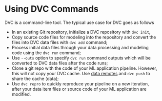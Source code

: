 # Using DVC Commands

DVC is a command-line tool. The typical use case for DVC goes as follows

- In an existing Git repository, initialize a DVC repository with `dvc init`,
- Copy source code files for modeling into the repository and convert the files
  into DVC data files with `dvc add` command;
- Process initial data files through your data processing and modeling code
  using the `dvc run` command;
- Use `--outs` option to specify `dvc run` command outputs which will be
  converted to DVC data files after the code runs;
- Clone a git repo with the code of your ML application pipeline. However, this
  will not copy your DVC cache. Use
  [data remotes](/doc/commands-reference/remote) and `dvc push` to share the
  cache (data);
- Use `dvc repro` to quickly reproduce your pipeline on a new iteration, after
  your data item files or source code of your ML application are modified.
